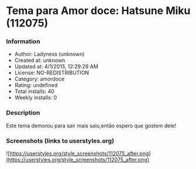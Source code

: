 # Tema para Amor doce: Hatsune Miku (112075)

### Information
- Author: Ladyness (unknown)
- Created at: unknown
- Updated at: 4/1/2015, 12:29:29 AM
- License: NO-REDISTRIBUTION
- Category: amordoce
- Rating: undefined
- Total installs: 40
- Weekly installs: 0


### Description
Este tema demorou para sair mais saiu,então espero que gostem dele!


### Screenshots (links to userstyles.org)
![https://userstyles.org/style_screenshots/112075_after.png](https://userstyles.org/style_screenshots/112075_after.png)


